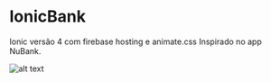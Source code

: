 # IonicBank
Ionic versão 4 com firebase hosting e animate.css
Inspirado no app NuBank.

![alt text](https://firebasestorage.googleapis.com/v0/b/ionicbank.appspot.com/o/Screen%20Shot%202020-02-09%20at%2017.09.24.png?alt=media&token=af542d87-7241-4f85-990d-34bb3ad1e62b)

